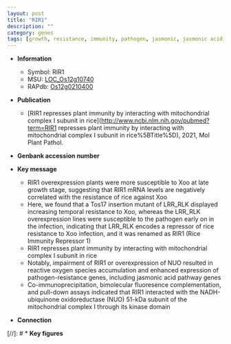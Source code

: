 ```yaml
---
layout: post
title: "RIR1"
description: ""
category: genes
tags: [growth, resistance, immunity, pathogen, jasmonic, jasmonic acid, Kinase,  xoo , kinase, reactive oxygen species]
---
```


* **Information**  
    + Symbol: RIR1  
    + MSU: [LOC_Os12g10740](http://rice.uga.edu/cgi-bin/ORF_infopage.cgi?orf=LOC_Os12g10740)  
    + RAPdb: [Os12g0210400](http://rapdb.dna.affrc.go.jp/viewer/gbrowse_details/irgsp1?name=Os12g0210400)  

* **Publication**  
    + [RIR1 represses plant immunity by interacting with mitochondrial complex I subunit in rice](http://www.ncbi.nlm.nih.gov/pubmed?term=RIR1 represses plant immunity by interacting with mitochondrial complex I subunit in rice%5BTitle%5D), 2021, Mol Plant Pathol.

* **Genbank accession number**  

* **Key message**  
    + RIR1 overexpression plants were more susceptible to Xoo at late growth stage, suggesting that RIR1 mRNA levels are negatively correlated with the resistance of rice against Xoo
    + Here, we found that a Tos17 insertion mutant of LRR_RLK displayed increasing temporal resistance to Xoo, whereas the LRR_RLK overexpression lines were susceptible to the pathogen early on in the infection, indicating that LRR_RLK encodes a repressor of rice resistance to Xoo infection, and it was renamed as RIR1 (Rice Immunity Repressor 1)
    + RIR1 represses plant immunity by interacting with mitochondrial complex I subunit in rice
    + Notably, impairment of RIR1 or overexpression of NUO resulted in reactive oxygen species accumulation and enhanced expression of pathogen-resistance genes, including jasmonic acid pathway genes
    + Co-immunoprecipitation, bimolecular fluoresence complementation, and pull-down assays indicated that RIR1 interacted with the NADH-ubiquinone oxidoreductase (NUO) 51-kDa subunit of the mitochondrial complex I through its kinase domain

* **Connection**  

[//]: # * **Key figures**  


